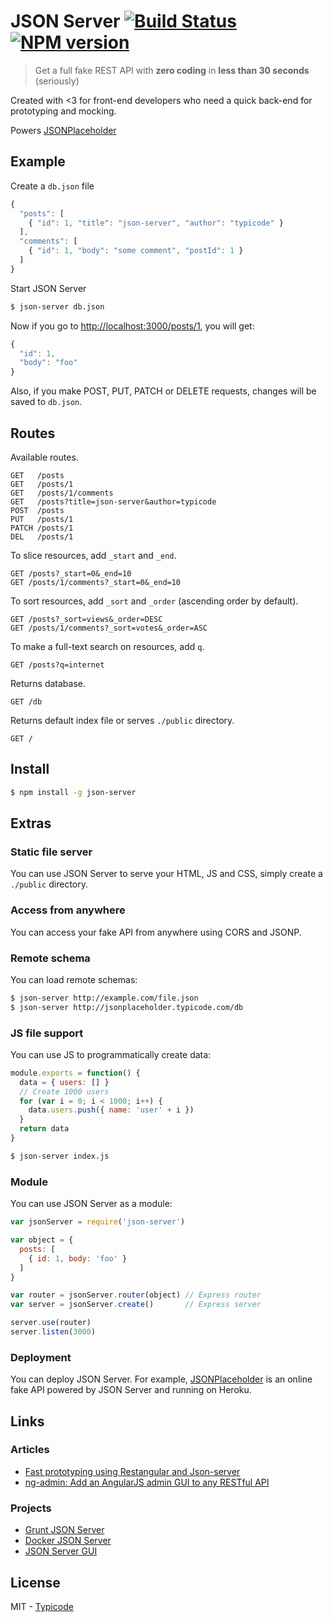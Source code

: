 # JSON Server [![Build Status](https://travis-ci.org/typicode/json-server.svg)](https://travis-ci.org/typicode/json-server) [![NPM version](https://badge.fury.io/js/json-server.svg)](http://badge.fury.io/js/json-server)

> Get a full fake REST API with __zero coding__ in __less than 30 seconds__ (seriously)

Created with <3 for front-end developers who need a quick back-end for prototyping and mocking.

Powers [JSONPlaceholder](http://jsonplaceholder.typicode.com)

## Example

Create a `db.json` file

```javascript
{
  "posts": [
    { "id": 1, "title": "json-server", "author": "typicode" }
  ],
  "comments": [
    { "id": 1, "body": "some comment", "postId": 1 }
  ]
}
```

Start JSON Server

```bash
$ json-server db.json
```

Now if you go to [http://localhost:3000/posts/1](), you will get:

```javascript
{ 
  "id": 1,
  "body": "foo"
}
```

Also, if you make POST, PUT, PATCH or DELETE requests, changes will be saved to `db.json`.

## Routes

Available routes.

```
GET   /posts
GET   /posts/1
GET   /posts/1/comments
GET   /posts?title=json-server&author=typicode
POST  /posts
PUT   /posts/1
PATCH /posts/1
DEL   /posts/1
```

To slice resources, add `_start` and `_end`.

```
GET /posts?_start=0&_end=10
GET /posts/1/comments?_start=0&_end=10
```

To sort resources, add `_sort` and `_order` (ascending order by default).

```
GET /posts?_sort=views&_order=DESC
GET /posts/1/comments?_sort=votes&_order=ASC
```

To make a full-text search on resources, add `q`.

```
GET /posts?q=internet
```

Returns database.

```
GET /db
```

Returns default index file or serves `./public` directory.

```
GET /
```

## Install

```bash
$ npm install -g json-server
```

## Extras

### Static file server

You can use JSON Server to serve your HTML, JS and CSS, simply create a `./public` directory.

### Access from anywhere

You can access your fake API from anywhere using CORS and JSONP.

### Remote schema

You can load remote schemas:

```bash
$ json-server http://example.com/file.json
$ json-server http://jsonplaceholder.typicode.com/db
```

### JS file support

You can use JS to programmatically create data:

```javascript
module.exports = function() {
  data = { users: [] }
  // Create 1000 users
  for (var i = 0; i < 1000; i++) {
    data.users.push({ name: 'user' + i })
  }
  return data
}
```

```bash
$ json-server index.js
```

### Module

You can use JSON Server as a module:

```javascript
var jsonServer = require('json-server')

var object = {
  posts: [
    { id: 1, body: 'foo' }
  ]
}

var router = jsonServer.router(object) // Express router
var server = jsonServer.create()       // Express server

server.use(router)
server.listen(3000)
```

### Deployment

You can deploy JSON Server. For example, [JSONPlaceholder](http://jsonplaceholder.typicode.com) is an online fake API powered by JSON Server and running on Heroku.

## Links

### Articles

* [Fast prototyping using Restangular and Json-server](http://bahmutov.calepin.co/fast-prototyping-using-restangular-and-json-server.html)
* [ng-admin: Add an AngularJS admin GUI to any RESTful API](http://marmelab.com/blog/2014/09/15/easy-backend-for-your-restful-api.html)

### Projects

* [Grunt JSON Server](https://github.com/tfiwm/grunt-json-server)
* [Docker JSON Server](https://github.com/clue/docker-json-server)
* [JSON Server GUI](https://github.com/naholyr/json-server-gui)

## License

MIT - [Typicode](https://github.com/typicode)

